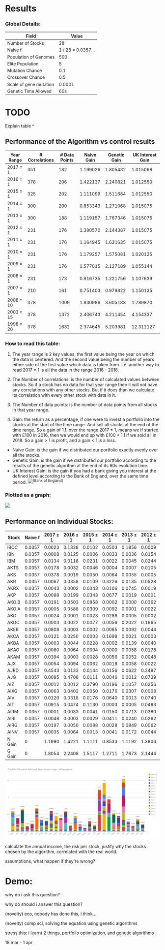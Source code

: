 # Results

### Global Details:

Field                  | Value
-----------------------|-------
Number of Stocks       | 28
Naive f                | 1 / 28 = 0.0357...
Population of Genomes  | 500
Elite Population       | 5
Mutation Chance        | 0.1
Crossover Chance       | 0.5
Scale of gene mutation | 0.0001
Genetic Time Allowed   | 60s

# TODO

Explain table ^

## Performance of the Algorithm vs control results

Year Range  | # Correlations | # Data Points | Naive Gain         | Genetic Gain | UK Interest Gain 
------------|----------------|---------------|--------------------|--------------|-----------------
2017 ± 1    | 351            | 182           | 1.199026           | 1.805432     | 1.015068
2016 ± 1    | 378            | 206           | 1.422137           | 2.240821     | 1.012550
2015 ± 1    | 325            | 202           | 1.111099           | 1.511684     | 1.012550
2014 ± 1    | 300            | 200           | 0.853343           | 1.271068     | 1.015075
2013 ± 1    | 300            | 188           | 1.119157           | 1.767346     | 1.015075
2012 ± 1    | 231            | 176           | 1.380570           | 2.144387     | 1.015075
2011 ± 1    | 231            | 176           | 1.164945           | 1.631635     | 1.015075
2010 ± 1    | 231            | 176           | 1.179257           | 1.575081     | 1.020125
2009 ± 1    | 231            | 176           | 1.577015           | 2.127189     | 1.055144
2008 ± 1    | 231            | 173           | 0.916735           | 1.221756     | 1.107639
2007 ± 1    | 210            | 161           | 0.751403           | 0.979822     | 1.150135
2008 ± 10   | 378            | 1009          | 1.830986           | 3.605183     | 1.789870
2003 ± 15   | 378            | 1372          | 2.406743           | 4.211454     | 4.154327
1998 ± 20   | 378            | 1632          | 2.374645           | 5.203981     | 12.312127

### How to read this table:

1. The year range is 2 key values, the first value being the year on which the data is centered.
And the second value being the number of years either side of the first value which data is
taken from. I.e. another way to read 2017 ± 1 is all the data in the range 2016 - 2018.

2. The Number of correlations: is the number of calculated values between stocks. So if a stock
has no data for that year range then it will not have any correlations with any other stocks.
But if it does than we calculate its correlation with every other stock with data in it.

3. The Number of data points: is the number of data points from all stocks in that year
range.

4. Gain: the return as a percentage, if one were to invest a portfolio into the stocks
at the start of the time range. And sell all stocks at the end of the time range.
So a gain of 1.1, over the range 2017 ± 1, means we if started with £100 in 2016, then
we would end up with £100 * 1.1 if we sold all in 2018. So a gain > 1 is profit, and
a gain < 1 is a loss.
  * Naive Gain: is the gain if we distributed our portfolio exactly evenly over all the
  stocks.
  * Genetic Gain: is the gain if we distributed our portfolio according to the results
  of the genetic algorithm at the end of its 60s evolution time.
  * UK Interest Gain: is the gain if you had a bank giving you interest at the
  defined level according to the Bank of England, over the same time period. <sup>![[Bank of England]](https://www.bankofengland.co.uk/boeapps/database/Bank-Rate.asp)</sup>

### Plotted as a graph:

![](Performance_of_the_Algorithm_vs_National_Interest_&_Naïve_Allocation.svg)

## Performance on Individual Stocks:

Stock | Naive f | 2017 ± 1 | 2016 ± 1 | 2015 ± 1 | 2014 ± 1 | 2013 ± 1 | 2012 ± 1 | 2011 ± 1 | 2010 ± 1 | 2009 ± 1 | 2008 ± 1 | 2007 ± 1 | 2008 ± 10 | 2003 ± 15 | 1998 ± 20
------|---------|----------|----------|----------|----------|----------|----------|----------|----------|----------|----------|----------|----------|----------|---
IBOC   | 0.0357 | 0.0023 | 0.1338 | 0.0102 | 0.0503 | 0.1856 | 0.0009 | 0.0005 | 0.0019 | 0.0016 | 0.0045 | 0.0001 | 0.1189 | 0.0063 | 0.0401
IBN    | 0.0357 | 0.0008 | 0.0125 | 0.0006 | 0.0033 | 0.0036 | 0.0154 | 0.0740 | 0.0312 | 0.0429 | 0.0014 | 0.1658 | 0.0005 | 0.0002 | 0.0008
IBM    | 0.0357 | 0.0134 | 0.0116 | 0.0231 | 0.0022 | 0.0045 | 0.0244 | 0.1261 | 0.0569 | 0.0059 | 0.3012 | 0.0037 | 0.0105 | 0.0101 | 0.0371
AKTS   | 0.0357 | 0.0178 | 0.0032 | 0.0046 | 0.0004 | 0.0007 | 0.0105 | 0.0002 | 0.0004 | 0.0029 | 0.0006 | 0.0336 | 0.0001 | 0.0399 | 0.0050
AKS    | 0.0357 | 0.0378 | 0.0019 | 0.0050 | 0.0064 | 0.0055 | 0.0005 | 0.0006 | 0.0021 | 0.0036 | 0.0202 | 0.0725 | 0.0005 | 0.0299 | 0.0061
AKR    | 0.0357 | 0.0067 | 0.0358 | 0.0109 | 0.3226 | 0.0135 | 0.0528 | 0.0468 | 0.0090 | 0.0018 | 0.0471 | 0.0051 | 0.0153 | 0.0560 | 0.0294
AKRX   | 0.0357 | 0.0043 | 0.0002 | 0.0043 | 0.0106 | 0.0745 | 0.0019 | 0.0400 | 0.0404 | 0.0021 | 0.0221 | 0.0037 | 0.0969 | 0.0006 | 0.0054
AKP    | 0.0357 | 0.0098 | 0.0199 | 0.0343 | 0.0677 | 0.0019 | 0.0001 | 0.0053 | 0.1008 | 0.0126 | 0.0163 | 0.0002 | 0.0006 | 0.0043 | 0.0012
AKO.B  | 0.0357 | 0.0191 | 0.0503 | 0.0858 | 0.0002 | 0.0000 | 0.0362 | 0.0956 | 0.1836 | 0.0126 | 0.0004 | 0.0041 | 0.0115 | 0.0686 | 0.0011
AKO.A  | 0.0357 | 0.0005 | 0.0588 | 0.0309 | 0.0092 | 0.0001 | 0.0022 | 0.0797 | 0.0119 | 0.0081 | 0.0082 | 0.0120 | 0.0013 | 0.0597 | 0.1324
AKG    | 0.0357 | 0.0024 | 0.0001 | 0.0023 | 0.0286 | 0.0005 | 0.0002 | 0.0082 | 0.0010 | 0.2642 | 0.0033 | 0.0237 | 0.0019 | 0.0165 | 0.0010
AKGC   | 0.0357 | 0.0003 | 0.0022 | 0.0077 | 0.0056 | 0.2022 | 0.1665 | 0.0007 | 0.1230 | 0.0043 | 0.0000 | 0.0132 | 0.0014 | 0.0043 | 0.0305
AKER   | 0.0357 | 0.0808 | 0.0003 | 0.0002 | 0.0065 | 0.0092 | 0.0044 | 0.0058 | 0.0003 | 0.0003 | 0.0034 | 0.0123 | 0.0022 | 0.0023 | 0.0114
AKCA   | 0.0357 | 0.0121 | 0.0250 | 0.0003 | 0.1698 | 0.0021 | 0.0003 | 0.0018 | 0.0002 | 0.0006 | 0.0004 | 0.0196 | 0.1223 | 0.0017 | 0.0618
AKBA   | 0.0357 | 0.0003 | 0.0044 | 0.0228 | 0.0002 | 0.0139 | 0.0040 | 0.0009 | 0.0462 | 0.0667 | 0.0012 | 0.0003 | 0.0087 | 0.0002 | 0.0004
AKAO   | 0.0357 | 0.0080 | 0.0064 | 0.0004 | 0.0000 | 0.0058 | 0.0178 | 0.0015 | 0.0062 | 0.0006 | 0.0075 | 0.0042 | 0.0104 | 0.0002 | 0.0033
AKAM   | 0.0357 | 0.0394 | 0.0003 | 0.0028 | 0.0056 | 0.0052 | 0.0048 | 0.0064 | 0.0049 | 0.0362 | 0.0667 | 0.0007 | 0.0013 | 0.0872 | 0.0008
AJX    | 0.0357 | 0.0054 | 0.0094 | 0.0062 | 0.0018 | 0.0058 | 0.0022 | 0.0002 | 0.0015 | 0.0037 | 0.0648 | 0.0034 | 0.0165 | 0.0001 | 0.0377
AJRD   | 0.0357 | 0.4543 | 0.0133 | 0.0144 | 0.0156 | 0.0622 | 0.2497 | 0.0036 | 0.0173 | 0.0055 | 0.0107 | 0.0029 | 0.0590 | 0.2645 | 0.0266
AJG    | 0.0357 | 0.0095 | 0.4706 | 0.0111 | 0.0046 | 0.0012 | 0.0739 | 0.1450 | 0.1267 | 0.0909 | 0.0002 | 0.0001 | 0.1002 | 0.0075 | 0.3475
AIZ    | 0.0357 | 0.0012 | 0.0012 | 0.3790 | 0.0196 | 0.1057 | 0.0256 | 0.0037 | 0.0256 | 0.0031 | 0.0003 | 0.2156 | 0.0031 | 0.1215 | 0.0019
AIXG   | 0.0357 | 0.0063 | 0.0402 | 0.0050 | 0.0176 | 0.0307 | 0.0008 | 0.0031 | 0.0001 | 0.1176 | 0.2311 | 0.0064 | 0.0001 | 0.0002 | 0.0391
AIV    | 0.0357 | 0.0120 | 0.0318 | 0.0176 | 0.0640 | 0.0013 | 0.0740 | 0.0054 | 0.1537 | 0.0178 | 0.0003 | 0.0312 | 0.0025 | 0.0002 | 0.0031
AIT    | 0.0357 | 0.0915 | 0.0474 | 0.1130 | 0.0003 | 0.0005 | 0.0483 | 0.2149 | 0.0009 | 0.1797 | 0.0001 | 0.3228 | 0.2408 | 0.1384 | 0.1107
AIRM   | 0.0357 | 0.0001 | 0.0033 | 0.0041 | 0.0150 | 0.0713 | 0.0380 | 0.0437 | 0.0120 | 0.0005 | 0.0053 | 0.0141 | 0.0314 | 0.0139 | 0.0006
AIRI   | 0.0357 | 0.0048 | 0.0003 | 0.0029 | 0.0411 | 0.0240 | 0.0262 | 0.0043 | 0.0013 | 0.0092 | 0.0068 | 0.0011 | 0.0008 | 0.0020 | 0.0004
AIRG   | 0.0357 | 0.0197 | 0.0050 | 0.0088 | 0.0028 | 0.0849 | 0.0062 | 0.0050 | 0.0075 | 0.0303 | 0.0807 | 0.0023 | 0.0135 | 0.0156 | 0.0513
AINV   | 0.0357 | 0.0035 | 0.0064 | 0.0013 | 0.0041 | 0.0172 | 0.0044 | 0.0174 | 0.0085 | 0.0079 | 0.0733 | 0.0103 | 0.0064 | 0.0076 | 0.0004
N Gain | 0      | 1.1990 | 1.4221 | 1.1111 | 0.8533 | 1.1192 | 1.3806 | 1.1649 | 1.1793 | 1.5770 | 0.9167 | 0.7514 | 1.8309 | 2.4067 | 2.3746
G Gain | 0      | 1.8054 | 2.2408 | 1.5117 | 1.2711 | 1.7673 | 2.1444 | 1.6316 | 1.5751 | 2.1272 | 1.2218 | 0.9798 | 3.6052 | 4.2115 | 5.2040

![](Portfolio_Allocation_Achieved,_based_on_year_range._A_Comparison.svg)

calculate the annual income, the risk per stock, justify why the stocks chosen by
the algorithm, correlated with the real world.

assumptions, what happen if they're wrong?

# Demo:

why do i ask this question?

why do should i answer this question?

(novelty) eco, nobody has done this, i think...

(novelty) comp sci, solving the equation using genetic algorithms

stress this: i learnt 2 things, portfolio optimization, and genetic algorithms

18 mar - 1 apr